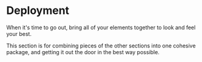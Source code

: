# Deployment

When it's time to go out, bring all of your elements together to look and feel your best.

This section is for combining pieces of the other sections into one cohesive package, and getting it out the door in the best way possible.
